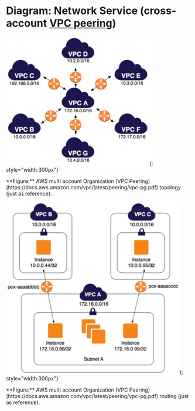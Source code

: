 # Diagram: Network Service (cross-account [VPC peering](https://docs.aws.amazon.com/vpc/latest/peering/what-is-vpc-peering.html)) 

![leverage-aws-vpc-peering](../../assets/images/diagrams/aws-vpc-peering-1.png "Leverage"){: style="width:300px"}
<figcaption>**Figure:** AWS multi account Organization [VPC Peering](https://docs.aws.amazon.com/vpc/latest/peering/vpc-pg.pdf)
topology (just as reference).</figcaption>

![leverage-aws-vpc-peering](../../assets/images/diagrams/aws-vpc-peering-2.png "Leverage"){: style="width:300px"}
<figcaption>**Figure:** AWS multi account Organization [VPC Peering](https://docs.aws.amazon.com/vpc/latest/peering/vpc-pg.pdf)
routing (just as reference).</figcaption>